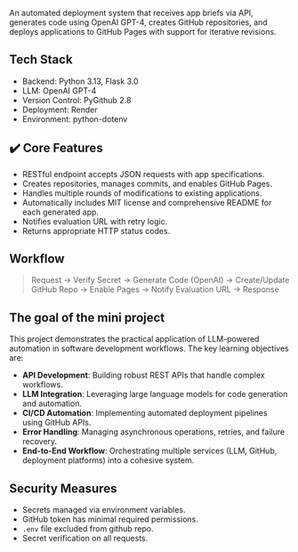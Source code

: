 An automated deployment system that receives app briefs via API, generates code using OpenAI GPT-4, creates GitHub repositories, and deploys applications to GitHub Pages with support for iterative revisions.

## Tech Stack
- Backend: Python 3.13, Flask 3.0
- LLM: OpenAI GPT-4
- Version Control: PyGithub 2.8
- Deployment: Render
- Environment: python-dotenv

## ✔️ Core Features
- RESTful endpoint accepts JSON requests with app specifications.
- Creates repositories, manages commits, and enables GitHub Pages.
- Handles multiple rounds of modifications to existing applications.
- Automatically includes MIT license and comprehensive README for each generated app.
- Notifies evaluation URL with retry logic.
- Returns appropriate HTTP status codes.

## Workflow
> Request → Verify Secret → Generate Code (OpenAI) → Create/Update GitHub Repo → Enable Pages → Notify Evaluation URL → Response

## The goal of the mini project

This project demonstrates the practical application of LLM-powered automation in software development workflows. The key learning objectives are:

- **API Development**: Building robust REST APIs that handle complex workflows.
- **LLM Integration**: Leveraging large language models for code generation and automation.
- **CI/CD Automation**: Implementing automated deployment pipelines using GitHub APIs.
- **Error Handling**: Managing asynchronous operations, retries, and failure recovery.
- **End-to-End Workflow**: Orchestrating multiple services (LLM, GitHub, deployment platforms) into a cohesive system.

## Security Measures

- Secrets managed via environment variables.
- GitHub token has minimal required permissions.
- `.env` file excluded from github repo.
- Secret verification on all requests.
